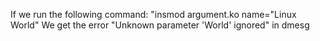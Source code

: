 If we run the following command: "insmod argument.ko name="Linux World"
We get the error "Unknown parameter 'World' ignored" in dmesg

